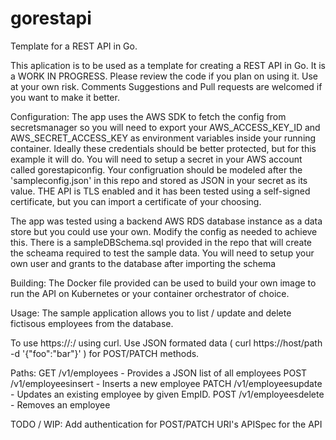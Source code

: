 # gorestapi
Template for a REST API in Go. 

This aplication is to be used as a template for creating a REST API in Go. It is a WORK IN PROGRESS. Please review the code if you plan on using it. Use at your own risk. Comments Suggestions and Pull requests are welcomed if you want to make it better.    



Configuration:
The app uses the AWS SDK to fetch the config from secretsmanager so you will need to export your AWS_ACCESS_KEY_ID and AWS_SECRET_ACCESS_KEY as environment variables inside your running container. Ideally these credentials should be better protected, but for this example it will do. You will need to setup a secret in your AWS account called gorestapiconfig. Your configruation should be modeled after the 'sampleconfig.json' in this repo and stored as JSON in your secret as its value. THE API is TLS enabled and it has been tested using a self-signed certificate, but you can import a certificate of your choosing. 

The app was tested using a backend AWS RDS database instance as a data store but you could use your own. Modify the config as needed to achieve this. There is a sampleDBSchema.sql provided in the repo that will create the scheama required to test the sample data. You will need to setup your own user and grants to the database after importing the schema 



Building:
The Docker file provided can be used to build your own image to run the API on Kubernetes or your container orchestrator of choice. 

Usage:
The sample application allows you to list / update and delete fictisous employees from the database. 

To use https://<serverName>:<port>/<path> using curl. Use JSON formated data ( curl https://host/path -d '{"foo":"bar"}' ) for POST/PATCH methods. 

Paths:
GET /v1/employees - Provides a JSON list of all employees
POST /v1/employeesinsert - Inserts a new employee 
PATCH /v1/employeesupdate - Updates an existing employee by given EmpID. 
POST /v1/employeesdelete - Removes an employee



TODO / WIP:
Add authentication for POST/PATCH URI's
APISpec for the API

